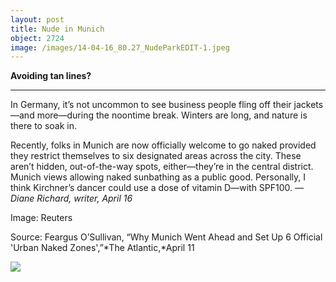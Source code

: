 ```yaml
---
layout: post
title: Nude in Munich
object: 2724
image: /images/14-04-16_80.27_NudeParkEDIT-1.jpeg
---
```

**Avoiding tan lines?**

****

In Germany, it’s not uncommon to see business people fling off their jackets—and more—during the noontime break. Winters are long, and nature is there to soak in.

Recently, folks in Munich are now officially welcome to go naked provided they restrict themselves to six designated areas across the city. These aren’t hidden, out-of-the-way spots, either—they’re in the central district. Munich views allowing naked sunbathing as a public good. Personally, I think Kirchner’s dancer could use a dose of vitamin D—with SPF100.
 *—Diane Richard, writer, April 16*

Image: Reuters

Source: Feargus O’Sullivan, “Why Munich Went Ahead and Set Up 6 Official 'Urban Naked Zones',”*The Atlantic,*April 11

![]({{siteurl.base}}/images/14-04-16_80.27_NudeParkEDIT-1.jpeg)
